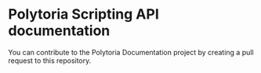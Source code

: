 # Polytoria Scripting API documentation

You can contribute to the Polytoria Documentation project by creating a pull request to this repository.
